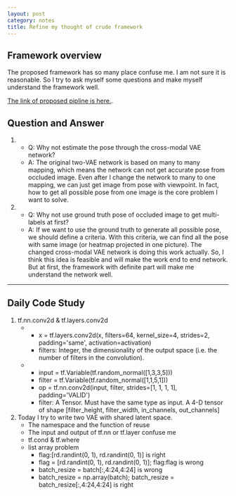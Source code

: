 ```yaml
---
layout: post
category: notes
title: Refine my thought of crude framework
---
```


## Framework overview

The proposed framework has so many place confuse me. I am not sure it is reasonable. So I try to ask myself some questions and make myself understand the framework well.

<a href="/notes/2018/06/11/A-new-framework-of-hand-pose-estimation"> The link of proposed pipline is here.</a>. 
## Question and Answer

1.  
    * Q: Why not estimate the pose through the cross-modal VAE network?
    * A: The original two-VAE network is based on many to many mapping, which means the network can not get accurate pose from occluded image. Even after I change the network to many to one mapping, we can just get image from pose with viewpoint. In fact, how to get all possible pose from one image is the core problem I want to solve.

2. 
    * Q: Why not use ground truth pose of occluded image to get multi-labels at first?
    * A: If we want to use the ground truth to generate all possible pose, we should define a criteria. With this criteria, we can find all the pose with same image (or heatmap projected in one picture). The changed cross-modal VAE network is doing this work actually. So, I think this idea is feasible and will make the work end to end network. But at first, the framework with definite part will make me understand the network well.

---

## Daily Code Study
1. tf.nn.conv2d & tf.layers.conv2d
    *   * x = tf.layers.conv2d(x, filters=64, kernel_size=4, strides=2, padding='same', activation=activation)
        * filters: Integer, the dimensionality of the output space (i.e. the number of filters in the convolution).
    *   * input = tf.Variable(tf.random_normal([1,3,3,5]))  
        * filter = tf.Variable(tf.random_normal([1,1,5,1]))  
        * op = tf.nn.conv2d(input, filter, strides=[1, 1, 1, 1], padding='VALID')
        * filter: A Tensor. Must have the same type as input. A 4-D tensor of shape [filter_height, filter_width, in_channels, out_channels]
2. Today I try to write two VAE with shared latent space.
    * The namespace and the function of reuse
    * The input and output of tf.nn or tf.layer confuse me
    * tf.cond & tf.where
    * list array problem
        * flag:[rd.randint(0, 1), rd.randint(0, 1)] is right
        * flag = [rd.randint(0, 1), rd.randint(0, 1)]; flag:flag is wrong
        * batch_resize = batch[:,4:24,4:24] is wrong
        * batch_resize = np.array(batch); batch_resize = batch_resize[:,4:24,4:24] is right